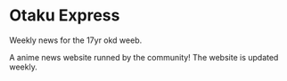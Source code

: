 <h1>Otaku Express</h1>
Weekly news for the 17yr okd weeb.
<p>A anime news website runned by the community!
The website is updated weekly.</p>
